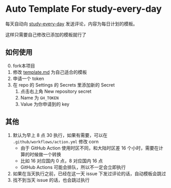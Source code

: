 # Auto Template For study-every-day

每天自动向 [study-every-day](https://github.com/cuixiaorui/study-every-day) 发送评论，内容为每日计划的模板。

这样只需要自己修改已添加的模板就行了

## 如何使用

0. fork本项目
1. 修改 [template.md](./template.md) 为自己适合的模板
2. 申请一个 token
3. 在 repo 的 Settings 的 Secrets 里添加新的 Secret
   1. 点击右上角 New repository secret
   2. Name 为 `GH_TOKEN`
   3. Value 为你申请到的 key

## 其他

1. 默认为早上 8 点 30 执行，如果有需要，可以在 `.github/workflows/action.yml` 修改 corn
   - 由于 GitHub Action 使用时区不同，和大陆时区差 16 个小时，需要在计算的时候做一个转换
   - 比如 16 对应国内 0 点，8 对应国内 16 点
   - GitHub Actions 可能会排队，所以不一定会立即执行
2. 如果在当天执行之前，已经在这一天 issue 下发过评论的话，自动模板会跳过
3. 找不到当天 issue 的话，也会跳过执行
